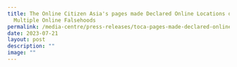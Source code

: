 ```yaml
---
title: The Online Citizen Asia's pages made Declared Online Locations due to
  Multiple Online Falsehoods
permalink: /media-centre/press-releases/toca-pages-made-declared-online-locations/
date: 2023-07-21
layout: post
description: ""
image: ""
---
```

